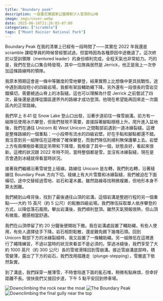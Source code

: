 ```yaml
---
title: "Boundary peak"
description: 一座雷尼爾國家公園裡較少人登頂的山峰
image: imgs/cover.webp
date: 2025-06-18T21:26:03-07:00
categories: ["scramble"]
tags: ["Mount Rainier National Park"]
---
```

Boundary Peak 在我的清單上已經有一段時間了——其實在 2022 年我還是 scramble 課程學員的時候曾經嘗試過，但當時因為各種原因中途撤退了。這次終於以受訓領隊（mentored leader）的身份順利完成，全程天氣也非常給力。巧的是，我們在登山口集合時發現，其中一位隊員居然是 Jerrick，他正是我上一次參加這條路線時的領隊。

我原本預期這會是一條中等難度的雪地攀登，結果實際上比想像中更具挑戰性。途中遇到兩段短小的四級岩場，我都有架設輔助繩下降，另外還有一段很長的雪岩交錯橫切，需要繞過山脊上的冰裂縫。這也可以理解為什麼 Jerrick 之前嘗試了四次，最後還是選擇從園區邊界外的路線才成功登頂。他現在希望能再回來走一次園區內的正常路線。

我們早上 8:41 從 Snow Lake 登山口出發，沿著步道前往一條雪崩溝。前方有一組隊伍使用冰爪攀登，但我們發現不需要，直接踩著腳點穩穩上升。爬升進入盆地後，我們在通往 Unicorn 和 West Unicorn 之間鞍部前遇到一道冰緣裂縫。這裡是整條路線的一個重點：一小段帶有流水的四級岩壁。好在手點和腳點都還不錯。我注意到另一組隊伍在這裡做了確保攀登，而我們隊伍則順利無保護攀上去。岩壁上方有兩棵樹掛著固定吊帶和下降環，我檢查了其中一個，狀態良好，看起來很新。這裡的狀況跟 2022 年時不同，當時整個都是雪，並沒有冰緣裂縫，現在是否會遇到冰縫就得看當時狀況。

接著我們繼續沿著雪坡登上稜線。路線往 Unicorn 是左轉，我們則右轉，沿著稜線往 Boundary Peak 方向下切。稜線上有大片雪簷和冰緣裂縫，我們被迫在下面橫切，途中交替經過雪地、岩石和灌木叢。雖然路線尋找稍微複雜，但地形本身不算太困難。

我們繞到山峰背後，找到了最後通往山頂的岩溝。這個岩溝是整趟行程的另一個重點——大約 15 英尺（約 5 公尺）的鬆散四級岩場。我們隊伍採取單人依序攀登的方式，以降低落石風險。攀出岩溝後，我們順利登頂。雖然天氣預報很熱，但山頂有微風，體感相當舒適。

我們在山頂停留了約 20 分鐘後便開始下撤。我在岩溝處設置了輔助繩，有些人使用，有些人選擇徒手下降。岩石相對鬆散，還是難免踢下幾塊石頭。回到 Unicorn 鞍部下方的冰緣裂縫時，我又設置了一條輔助繩。另一組隊伍在這裡進行了繩降練習，不過以當時的狀況來看並不是必須的。穿過冰縫後，我們享受了大約 1000 英尺（約 300 公尺）長的雪坡滑降回到雪崩溝。接近雪崩溝底部時，積雪變薄，露出了下方的岩石，我們改用插踵走（plunge-stepping），雪層底下依然紮實。

到了溝底，我們踩穿一層薄雪，不時會陷進下面的亂石堆，稍微有點麻煩，但幸好距離不長。很快我們又接回步道，下午 5 點平安回到停車場。

![Downclimbing the rock near the moat](imgs/moat.webp) ![The Boundary Peak](imgs/peak.webp) ![Downclimbing the final gully near the top](imgs/gully.webp)
